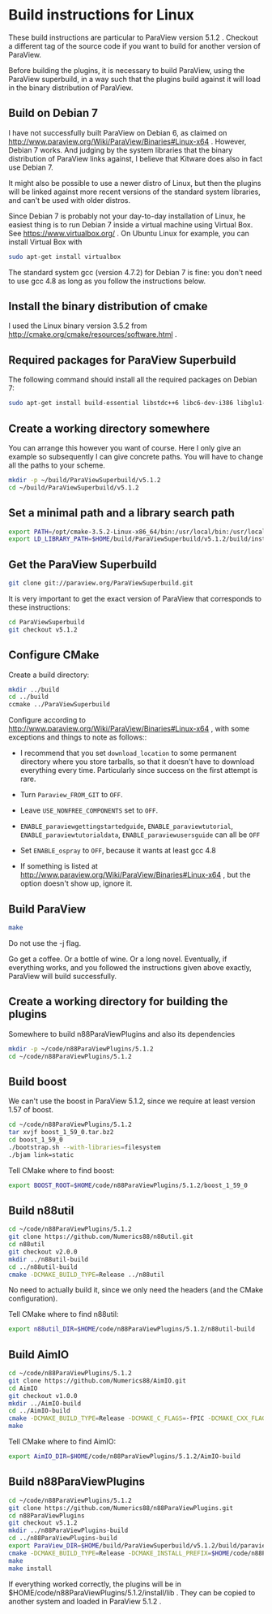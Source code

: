 # Build instructions for Linux

These build instructions are particular to ParaView version 5.1.2 . Checkout a different tag of the source code if you want to build for another version of ParaView.

Before building the plugins, it is necessary to build ParaView, using the ParaView superbuild,
in a way such that the plugins build against it will load in the binary distribution of ParaView.

## Build on Debian 7

I have not successfully built ParaView on Debian 6, as claimed on
http://www.paraview.org/Wiki/ParaView/Binaries#Linux-x64 . However, Debian 7 works. And judging by
the system libraries that the binary distribution of ParaView links against, I believe that Kitware
does also in fact use Debian 7.

It might also be possible to use a newer distro of Linux, but then the plugins will be linked
against more recent versions of the standard system libraries, and can't be used with older
distros.

Since Debian 7 is probably not your day-to-day installation of Linux, he easiest thing is to run
Debian 7 inside a virtual machine using Virtual Box. See https://www.virtualbox.org/ . On Ubuntu
Linux for example, you can install Virtual Box with

```sh
sudo apt-get install virtualbox
```

The standard system gcc (version 4.7.2) for Debian 7 is fine: you don't need to use gcc 4.8 as long as you follow the instructions below.

## Install the binary distribution of cmake

I used the Linux binary version 3.5.2 from http://cmake.org/cmake/resources/software.html .

## Required packages for ParaView Superbuild

The following command should install all the required packages on Debian 7:

```sh
sudo apt-get install build-essential libstdc++6 libc6-dev-i386 libglu1-mesa-dev freeglut3-dev subversion libxmu-dev libxi-dev gfortran libxt-dev libxrender-dev doxygen
```

## Create a working directory somewhere

You can arrange this however you want of course. Here I only give an example so subsequently
I can give concrete paths. You will have to change all the paths to your scheme.

```sh
mkdir -p ~/build/ParaViewSuperbuild/v5.1.2
cd ~/build/ParaViewSuperbuild/v5.1.2
```

## Set a minimal path and a library search path

```sh
export PATH=/opt/cmake-3.5.2-Linux-x86_64/bin:/usr/local/bin:/usr/local/bin:/usr/bin:/bin
export LD_LIBRARY_PATH=$HOME/build/ParaViewSuperbuild/v5.1.2/build/install/lib:$HOME/build/ParaViewSuperbuild/v5.1.2/build/qt/src/qt-build/lib
```

## Get the ParaView Superbuild

```sh
git clone git://paraview.org/ParaViewSuperbuild.git
```

It is very important to get the exact version of ParaView that corresponds to these instructions:

```sh
cd ParaViewSuperbuild
git checkout v5.1.2
```


## Configure CMake

Create a build directory:

```sh
mkdir ../build
cd ../build
ccmake ../ParaViewSuperbuild
```

Configure according to http://www.paraview.org/Wiki/ParaView/Binaries#Linux-x64 , with some exceptions and things to note as follows::

- I recommend that you set `download_location` to some permanent directory where you store tarballs, so that it doesn't have to download everything every time. Particularly since success on the first
attempt is rare.

- Turn `Paraview_FROM_GIT` to `OFF`.

- Leave `USE_NONFREE_COMPONENTS` set to `OFF`.

- `ENABLE_paraviewgettingstartedguide`, `ENABLE_paraviewtutorial`, `ENABLE_paraviewtutorialdata`, `ENABLE_paraviewusersguide` can all be `OFF`

- Set `ENABLE_ospray` to `OFF`, because it wants at least gcc 4.8

- If something is listed at http://www.paraview.org/Wiki/ParaView/Binaries#Linux-x64 , but the option doesn't show up, ignore it.


## Build ParaView

```sh
make
```

Do not use the -j flag.

Go get a coffee. Or a bottle of wine. Or a long novel. Eventually, if everything works, and you
followed the instructions given above exactly, ParaView will build successfully.

## Create a working directory for building the plugins

Somewhere to build n88ParaViewPlugins and also its dependencies

```sh
mkdir -p ~/code/n88ParaViewPlugins/5.1.2
cd ~/code/n88ParaViewPlugins/5.1.2
```

## Build boost

We can't use the boost in ParaView 5.1.2, since we require at least version 1.57 of boost.

```sh
cd ~/code/n88ParaViewPlugins/5.1.2
tar xvjf boost_1_59_0.tar.bz2
cd boost_1_59_0
./bootstrap.sh --with-libraries=filesystem
./bjam link=static
```

Tell CMake where to find boost:

```sh
export BOOST_ROOT=$HOME/code/n88ParaViewPlugins/5.1.2/boost_1_59_0
```

## Build n88util

```sh
cd ~/code/n88ParaViewPlugins/5.1.2
git clone https://github.com/Numerics88/n88util.git
cd n88util
git checkout v2.0.0
mkdir ../n88util-build
cd ../n88util-build
cmake -DCMAKE_BUILD_TYPE=Release ../n88util
```

No need to actually build it, since we only need the headers (and the CMake configuration).

Tell CMake where to find n88util:

```sh
export n88util_DIR=$HOME/code/n88ParaViewPlugins/5.1.2/n88util-build
```

## Build AimIO

```sh
cd ~/code/n88ParaViewPlugins/5.1.2
git clone https://github.com/Numerics88/AimIO.git
cd AimIO
git checkout v1.0.0
mkdir ../AimIO-build
cd ../AimIO-build
cmake -DCMAKE_BUILD_TYPE=Release -DCMAKE_C_FLAGS=-fPIC -DCMAKE_CXX_FLAGS=-fPIC ../AimIO
make
```

Tell CMake where to find AimIO:

```sh
export AimIO_DIR=$HOME/code/n88ParaViewPlugins/5.1.2/AimIO-build
```

## Build n88ParaViewPlugins

```sh
cd ~/code/n88ParaViewPlugins/5.1.2
git clone https://github.com/Numerics88/n88ParaViewPlugins.git
cd n88ParaViewPlugins
git checkout v5.1.2
mkdir ../n88ParaViewPlugins-build
cd ../n88ParaViewPlugins-build
export ParaView_DIR=$HOME/build/ParaViewSuperbuild/v5.1.2/build/paraview/src/paraview-build
cmake -DCMAKE_BUILD_TYPE=Release -DCMAKE_INSTALL_PREFIX=$HOME/code/n88ParaViewPlugins/5.1.2/install ../n88ParaViewPlugins
make
make install
```

If everything worked correctly, the plugins will be in $HOME/code/n88ParaViewPlugins/5.1.2/install/lib .
They can be copied to another system and loaded in ParaView 5.1.2 .
